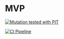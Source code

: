 # MVP

[![Mutation tested with PIT](https://img.shields.io/badge/-Mutation%20tested%20with%20PIT-blue.svg)](http://pitest.org/)

[![CI Pipeline](https://github.com/Archi7echs-Team/MVP/actions/workflows/ci.yml/badge.svg)](https://github.com/Archi7echs-Team/MVP/actions/workflows/ci.yml)